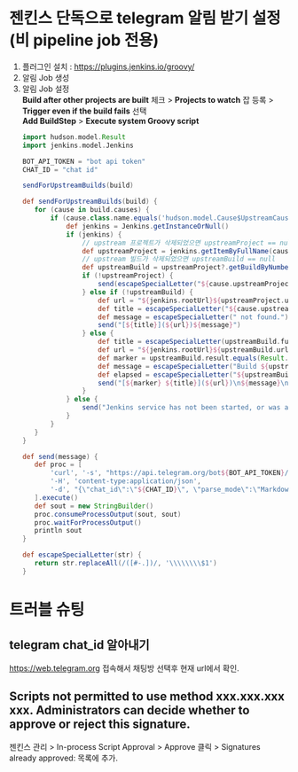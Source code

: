 # 젠킨스 단독으로 telegram 알림 받기 설정 (비 pipeline job 전용)

1. 플러그인 설치 : https://plugins.jenkins.io/groovy/
1. 알림 Job 생성
1. 알림 Job 설정  
    **Build after other projects are built** 체크 > **Projects to watch** 잡 등록 > **Trigger even if the build fails** 선택  
    **Add BuildStep** > **Execute system Groovy script**
    ```groovy
   import hudson.model.Result
   import jenkins.model.Jenkins

   BOT_API_TOKEN = "bot api token"
   CHAT_ID = "chat id"

   sendForUpstreamBuilds(build)

   def sendForUpstreamBuilds(build) {
       for (cause in build.causes) {
           if (cause.class.name.equals('hudson.model.Cause$UpstreamCause')) {
               def jenkins = Jenkins.getInstanceOrNull()
               if (jenkins) {
                   // upstream 프로젝트가 삭제되었으면 upstreamProject == null
                   def upstreamProject = jenkins.getItemByFullName(cause.upstreamProject)
                   // upstream 빌드가 삭제되었으면 upstreamBuild == null
                   def upstreamBuild = upstreamProject?.getBuildByNumber(cause.upstreamBuild)
                   if (!upstreamProject) {
                       send(escapeSpecialLetter("${cause.upstreamProject} not found."))
                   } else if (!upstreamBuild) {
                       def url = "${jenkins.rootUrl}${upstreamProject.url}"
                       def title = escapeSpecialLetter("${cause.upstreamProject} #${cause.upstreamBuild}")
                       def message = escapeSpecialLetter(" not found.")
                       send("[${title}](${url})${message}")
                   } else {
                       def title = escapeSpecialLetter(upstreamBuild.fullDisplayName)
                       def url = "${jenkins.rootUrl}${upstreamBuild.url}"
                       def marker = upstreamBuild.result.equals(Result.SUCCESS) ? "🟢" : upstreamBuild.result.equals(Result.FAILURE) ? "🔴" : "🟡"
                       def message = escapeSpecialLetter("Build ${upstreamBuild.result.toString().toLowerCase()}.")
                       def elapsed = escapeSpecialLetter("${upstreamBuild.durationString} elapsed.")
                       send("[${marker} ${title}](${url})\n${message}\n${elapsed}")
                   }
               } else {
                   send("Jenkins service has not been started, or was already shut down, or we are running on an unrelated JVM, typically an agent.")
               }
           }
       }
   }

   def send(message) {
       def proc = [
           'curl', '-s', "https://api.telegram.org/bot${BOT_API_TOKEN}/sendMessage",
           '-H', 'content-type:application/json',
           '-d', "{\"chat_id\":\"${CHAT_ID}\", \"parse_mode\":\"MarkdownV2\", \"text\":\"${message}\"}"
       ].execute()
       def sout = new StringBuilder()
       proc.consumeProcessOutput(sout, sout)
       proc.waitForProcessOutput()
       println sout
   }

   def escapeSpecialLetter(str) {
       return str.replaceAll(/([#-.])/, '\\\\\\\\$1')
   }
    ```

# 트러블 슈팅

## telegram chat_id 알아내기
https://web.telegram.org 접속해서 채팅방 선택후 현재 url에서 확인.

## Scripts not permitted to use method xxx.xxx.xxx xxx. Administrators can decide whether to approve or reject this signature.
젠킨스 관리 > In-process Script Approval > Approve 클릭 > Signatures already approved: 목록에 추가.
